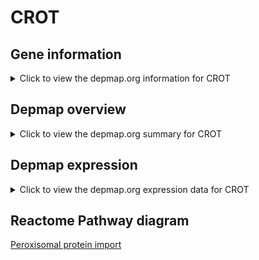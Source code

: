 <h1>CROT</h1>

<h2>Gene information</h2>
<details>
  <summary>Click to view the depmap.org information for CROT</summary>
  <iframe src="https://depmap.org/portal/gene/CROT?tab=about" style="border:none;width:100%;height:800px"></iframe>
</details>

<h2>Depmap overview</h2>
<details>
  <summary>Click to view the depmap.org summary for CROT</summary>
  <iframe src="https://depmap.org/portal/gene/CROT?tab=overview" style="border:none;width:100%;height:800px"></iframe>
</details>

<h2>Depmap expression</h2>
<details>
  <summary>Click to view the depmap.org expression data for CROT</summary>
  <iframe src="https://depmap.org/portal/gene/CROT?tab=characterization" style="border:none;width:100%;height:800px"></iframe>
</details>



<h2>Reactome Pathway diagram</h2>
<a href="https://reactome.org/PathwayBrowser/#/R-HSA-9033241" target="_BLANK">Peroxisomal protein import</a>



